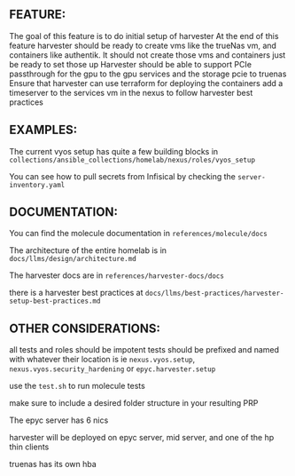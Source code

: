 ## FEATURE:

The goal of this feature is to do initial setup of harvester
At the end of this feature harvester should be ready to create vms like the trueNas vm, and containers like authentik. It should not create those vms and containers just be ready to set those up
Harvester should be able to support PCIe passthrough for the gpu to the gpu services and the storage pcie to truenas
Ensure that harvester can use terraform for deploying the containers
add a timeserver to the services vm in the nexus to follow harvester best practices

## EXAMPLES:

The current vyos setup has quite a few building blocks in `collections/ansible_collections/homelab/nexus/roles/vyos_setup`

You can see how to pull secrets from Infisical by checking the `server-inventory.yaml`

## DOCUMENTATION:

You can find the molecule documentation in `references/molecule/docs`

The architecture of the entire homelab is in `docs/llms/design/architecture.md`

The harvester docs are in `references/harvester-docs/docs`

there is a harvester best practices at `docs/llms/best-practices/harvester-setup-best-practices.md`

## OTHER CONSIDERATIONS:

all tests and roles should be impotent
tests should be prefixed and named with whatever their location is ie `nexus.vyos.setup`, `nexus.vyos.security_hardening` or `epyc.harvester.setup`

use the `test.sh` to run molecule tests

make sure to include a desired folder structure in your resulting PRP

The epyc server has 6 nics

harvester will be deployed on epyc server, mid server, and one of the hp thin clients

truenas has its own hba

